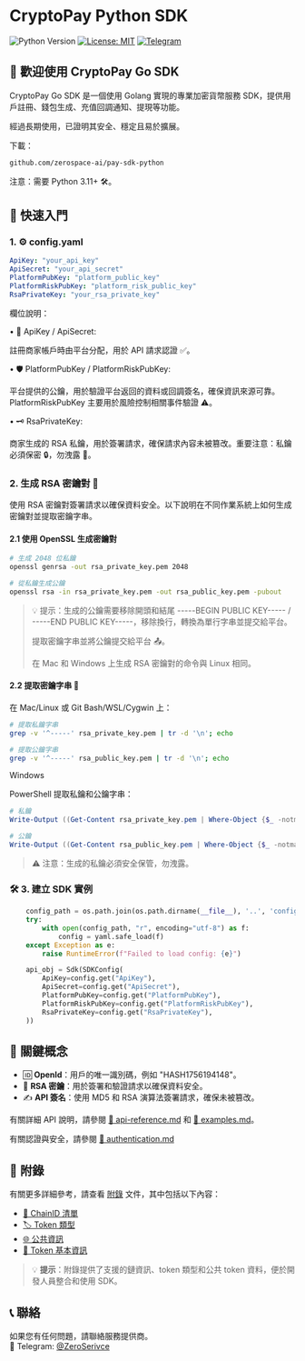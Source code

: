 # CryptoPay Python SDK

![Python Version](https://img.shields.io/badge/python-3.11+-blue.svg)
[![License: MIT](https://img.shields.io/badge/License-MIT-yellow.svg)](https://opensource.org/licenses/MIT)
[![Telegram](https://img.shields.io/badge/chat-Telegram-blue?logo=telegram)](https://t.me/ZeroSerivce)

## 🌟 歡迎使用 CryptoPay Go SDK

CryptoPay Go SDK 是一個使用 Golang 實現的專業加密貨幣服務 SDK，提供用戶註冊、錢包生成、充值回調通知、提現等功能。

經過長期使用，已證明其安全、穩定且易於擴展。

下載：

```bash
github.com/zerospace-ai/pay-sdk-python
```

注意：需要 Python 3.11+ 🛠️。

## 🚀 快速入門
### 1. ⚙️ config.yaml

```yaml
ApiKey: "your_api_key"
ApiSecret: "your_api_secret"
PlatformPubKey: "platform_public_key"
PlatformRiskPubKey: "platform_risk_public_key"
RsaPrivateKey: "your_rsa_private_key"
```

欄位說明：

• 🔑 ApiKey / ApiSecret:

註冊商家帳戶時由平台分配，用於 API 請求認證 ✅。

• 🛡️ PlatformPubKey / PlatformRiskPubKey:

平台提供的公鑰，用於驗證平台返回的資料或回調簽名，確保資訊來源可靠。PlatformRiskPubKey 主要用於風險控制相關事件驗證 ⚠️。

• 🗝️ RsaPrivateKey:

商家生成的 RSA 私鑰，用於簽署請求，確保請求內容未被篡改。重要注意：私鑰必須保密 🔒，勿洩露 🚫。

### 2. 生成 RSA 密鑰對 🔐

使用 RSA 密鑰對簽署請求以確保資料安全。以下說明在不同作業系統上如何生成密鑰對並提取密鑰字串。

#### 2.1 使用 OpenSSL 生成密鑰對

```bash
# 生成 2048 位私鑰
openssl genrsa -out rsa_private_key.pem 2048

# 從私鑰生成公鑰
openssl rsa -in rsa_private_key.pem -out rsa_public_key.pem -pubout
```

> 💡 提示：生成的公鑰需要移除開頭和結尾 -----BEGIN PUBLIC KEY----- / -----END PUBLIC KEY-----，移除換行，轉換為單行字串並提交給平台。
> 
> 提取密鑰字串並將公鑰提交給平台 📤。
>
>在 Mac 和 Windows 上生成 RSA 密鑰對的命令與 Linux 相同。

#### 2.2 提取密鑰字串 🔑

在 Mac/Linux 或 Git Bash/WSL/Cygwin 上：

```bash
# 提取私鑰字串
grep -v '^-----' rsa_private_key.pem | tr -d '\n'; echo

# 提取公鑰字串
grep -v '^-----' rsa_public_key.pem | tr -d '\n'; echo
```

Windows

PowerShell 提取私鑰和公鑰字串：

```powershell
# 私鑰
Write-Output ((Get-Content rsa_private_key.pem | Where-Object {$_ -notmatch "^-----"}) -join "")

# 公鑰
Write-Output ((Get-Content rsa_public_key.pem | Where-Object {$_ -notmatch "^-----"}) -join "")
```

> ⚠️ 注意：生成的私鑰必須安全保管，勿洩露。


### 🛠️ 3. 建立 SDK 實例

```python
    config_path = os.path.join(os.path.dirname(__file__), '..', 'config.yaml')
    try:
        with open(config_path, "r", encoding="utf-8") as f:
            config = yaml.safe_load(f)
    except Exception as e:
        raise RuntimeError(f"Failed to load config: {e}")

    api_obj = Sdk(SDKConfig(
        ApiKey=config.get("ApiKey"),
        ApiSecret=config.get("ApiSecret"),
        PlatformPubKey=config.get("PlatformPubKey"),
        PlatformRiskPubKey=config.get("PlatformRiskPubKey"),
        RsaPrivateKey=config.get("RsaPrivateKey"),
    ))
```

## 🔑 關鍵概念

- 🆔 **OpenId**：用戶的唯一識別碼，例如 "HASH1756194148"。
- 🔐 **RSA 密鑰**：用於簽署和驗證請求以確保資料安全。
- ✍️ **API 簽名**：使用 MD5 和 RSA 演算法簽署請求，確保未被篡改。

有關詳細 API 說明，請參閱 [🧩 api-reference.md](./api-reference.md) 和 [🧩 examples.md](./examples.md)。

有關認證與安全，請參閱 [🧩 authentication.md](./authentication.md)

## 📎 附錄

有關更多詳細參考，請查看 [附錄](./appendix.md) 文件，其中包括以下內容：

- [🧩 ChainID 清單](./appendix.md#-chainid-清單)
- [🏷️ Token 類型](./appendix.md#-token-類型)
- [🌐 公共資訊](./appendix.md#-公共信息)
- [🔰 Token 基本資訊](./appendix.md#-token-基本信息)

> 💡 **提示**：附錄提供了支援的鏈資訊、token 類型和公共 token 資料，便於開發人員整合和使用 SDK。

## 📞 聯絡

如果您有任何問題，請聯絡服務提供商。  
💬 Telegram: [@ZeroSerivce](https://t.me/ZeroSerivce)